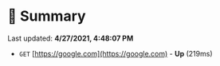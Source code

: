# 📖 Summary
Last updated: **4/27/2021, 4:48:07 PM**

- `GET` [https://google.com](https://google.com) - **Up** (219ms)
